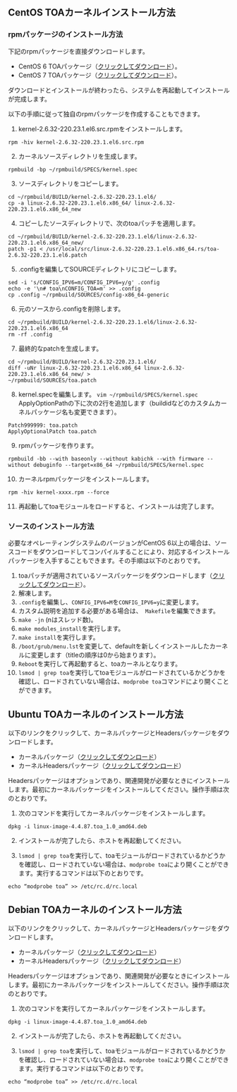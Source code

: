 ﻿## CentOS TOAカーネルインストール方法
### rpmパッケージのインストール方法
下記のrpmパッケージを直接ダウンロードします。
- CentOS 6 TOAパッケージ（[クリックしてダウンロード](http://toakernel-1253438722.cossh.myqcloud.com/kernel-2.6.32-220.23.1.el6.toa.x86_64.rpm)）。
- CentOS 7 TOAパッケージ（[クリックしてダウンロード](http://toakernel-1253438722.cossh.myqcloud.com/kernel-3.10.0-693.el7.centos.toa.x86_64.rpm)）。  

ダウンロードとインストールが終わったら、システムを再起動してインストールが完成します。

以下の手順に従って独自のrpmパッケージを作成することもできます。
1. kernel-2.6.32-220.23.1.el6.src.rpmをインストールします。
```
rpm -hiv kernel-2.6.32-220.23.1.el6.src.rpm
```

2. カーネルソースディレクトリを生成します。
```
rpmbuild -bp ~/rpmbuild/SPECS/kernel.spec
```

3. ソースディレクトリをコピーします。
```
cd ~/rpmbuild/BUILD/kernel-2.6.32-220.23.1.el6/
cp -a linux-2.6.32-220.23.1.el6.x86_64/ linux-2.6.32-220.23.1.el6.x86_64_new
```

4. コピーしたソースディレクトリで、次のtoaパッチを適用します。
```
cd ~/rpmbuild/BUILD/kernel-2.6.32-220.23.1.el6/linux-2.6.32-220.23.1.el6.x86_64_new/
patch -p1 < /usr/local/src/linux-2.6.32-220.23.1.el6.x86_64.rs/toa-2.6.32-220.23.1.el6.patch
```

5. .configを編集してSOURCEディレクトリにコピーします。
```
sed -i 's/CONFIG_IPV6=m/CONFIG_IPV6=y/g' .config
echo -e '\n# toa\nCONFIG_TOA=m' >> .config
cp .config ~/rpmbuild/SOURCES/config-x86_64-generic
```

6. 元のソースから.configを削除します。
```
cd ~/rpmbuild/BUILD/kernel-2.6.32-220.23.1.el6/linux-2.6.32-220.23.1.el6.x86_64
rm -rf .config
```

7. 最終的なpatchを生成します。
```
cd ~/rpmbuild/BUILD/kernel-2.6.32-220.23.1.el6/
diff -uNr linux-2.6.32-220.23.1.el6.x86_64 linux-2.6.32-220.23.1.el6.x86_64_new/ >
~/rpmbuild/SOURCES/toa.patch
```

8. kernel.specを編集します。
`vim ~/rpmbuild/SPECS/kernel.spec`
ApplyOptionPathの下に次の2行を追加します（buildidなどのカスタムカーネルパッケージ名も変更できます）。
```
Patch999999: toa.patch
ApplyOptionalPatch toa.patch
```
9. rpmパッケージを作ります。
```
rpmbuild -bb --with baseonly --without kabichk --with firmware --without debuginfo --target=x86_64 ~/rpmbuild/SPECS/kernel.spec
```

10. カーネルrpmパッケージをインストールします。
```
rpm -hiv kernel-xxxx.rpm --force
```

11. 再起動してtoaモジュールをロードすると、インストールは完了します。

### ソースのインストール方法

必要なオペレーティングシステムのバージョンがCentOS 6以上の場合は、ソースコードをダウンロードしてコンパイルすることにより、対応するインストールパッケージを入手することもできます。その手順は以下のとおりです。
1. toaパッチが適用されているソースパッケージをダウンロードします（[クリックしてダウンロード](http://kb.linuxvirtualserver.org/images/3/34/Linux-2.6.32-220.23.1.el6.x86_64.rs.src.tar.gz)）。
2. 解凍します。
3. `.config`を編集し、`CONFIG_IPV6=M`を`CONFIG_IPV6=y`に変更します。
4. カスタム説明を追加する必要がある場合は、` Makefile`を編集できます。
5. `make -jn` (nはスレッド数)。
6. `make modules_install`を実行します。
7. `make install`を実行します。
8. `/boot/grub/menu.lst`を変更して、defaultを新しくインストールしたカーネルに変更します（titleの順序は0から始まります）。
9. `Reboot`を実行して再起動すると、toaカーネルとなります。
10. `lsmod | grep toa`を実行してtoaモジュールがロードされているかどうかを確認し、ロードされていない場合は、`modprobe toa`コマンドにより開くことができます。

## Ubuntu TOAカーネルのインストール方法
以下のリンクをクリックして、カーネルパッケージとHeadersパッケージをダウンロードします。
- カーネルパッケージ（[クリックしてダウンロード](http://toakernel-1253438722.cossh.myqcloud.com/linux-image-4.4.87.toa_1.0_amd64.deb)） 
- カーネルHeadersパッケージ（[クリックしてダウンロード](http://toakernel-1253438722.cossh.myqcloud.com/linux-headers-4.4.87.toa_1.0_amd64.deb)） 

Headersパッケージはオプションであり、関連開発が必要なときにインストールします。最初にカーネルパッケージをインストールしてください。操作手順は次のとおりです。

1. 次のコマンドを実行してカーネルパッケージをインストールします。  
```
dpkg -i linux-image-4.4.87.toa_1.0_amd64.deb
```
2. インストールが完了したら、ホストを再起動してください。

3. `lsmod | grep toa`を実行して、toaモジュールがロードされているかどうかを確認し、ロードされていない場合は、`modprobe toa`により開くことができます。実行するコマンドは以下のとおりです。
```
echo “modprobe toa” >> /etc/rc.d/rc.local
```

## Debian TOAカーネルのインストール方法
以下のリンクをクリックして、カーネルパッケージとHeadersパッケージをダウンロードします。
- カーネルパッケージ（[クリックしてダウンロード](http://toakernel-1253438722.cossh.myqcloud.com/linux-image-3.16.43.toa_1.0_amd64.deb)）
- カーネルHeadersパッケージ（[クリックしてダウンロード](http://toakernel-1253438722.cossh.myqcloud.com/linux-headers-3.16.43.toa_1.0_amd64.deb)）

Headersパッケージはオプションであり、関連開発が必要なときにインストールします。最初にカーネルパッケージをインストールしてください。操作手順は次のとおりです。

1. 次のコマンドを実行してカーネルパッケージをインストールします。  
```
dpkg -i linux-image-4.4.87.toa_1.0_amd64.deb
```
2. インストールが完了したら、ホストを再起動してください。

3. `lsmod | grep toa`を実行して、toaモジュールがロードされているかどうかを確認し、ロードされていない場合は、`modprobe toa`により開くことができます。実行するコマンドは以下のとおりです。
```
echo “modprobe toa” >> /etc/rc.d/rc.local
```
